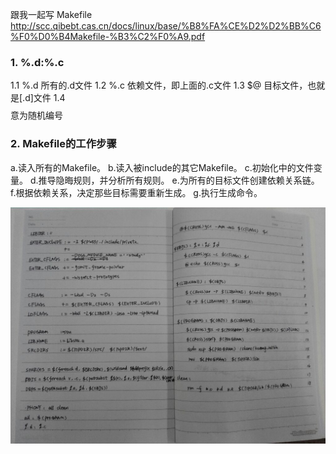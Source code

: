 跟我一起写 Makefile
http://scc.qibebt.cas.cn/docs/linux/base/%B8%FA%CE%D2%D2%BB%C6%F0%D0%B4Makefile-%B3%C2%F0%A9.pdf


### 1. %.d:%.c ###
1.1 %.d 所有的.d文件
1.2 %.c 依赖文件，即上面的.c文件
1.3 $@ 目标文件，也就是[.d]文件
1.4 $$$$ 意为随机编号

### 2. Makefile的工作步骤 ###
   a.读入所有的Makefile。
   b.读入被include的其它Makefile。
   c.初始化中的文件变量。
   d.推导隐晦规则，并分析所有规则。
   e.为所有的目标文件创建依赖关系链。
   f.根据依赖关系，决定那些目标需要重新生成。
   g.执行生成命令。

![](https://github.com/hhb584520/kvm_blog/blob/gh-pages/img/makefile-examples.jpg)